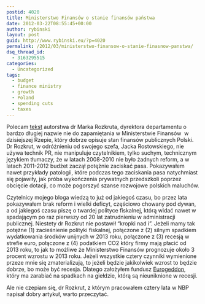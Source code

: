```yaml
---
postid: 4020
title: Ministerstwo Finansów o stanie finansów państwa
date: 2012-03-22T08:55:45+00:00
author: rybinski
layout: post
guid: http://www.rybinski.eu/?p=4020
permalink: /2012/03/ministerstwo-finansow-o-stanie-finasnow-panstwa/
dsq_thread_id:
  - 3163295515
categories:
  - Uncategorized
tags:
  - budget
  - finance ministry
  - growth
  - Poland
  - spending cuts
  - taxes
---
```

Polecam [tekst](http://www.ekonomia24.pl/artykul/705506,842035-Ocena-polityki-gospodarczej-rzadu.html) autorstwa dr Marka Rozkruta, dyrektora departamentu o bardzo długiej nazwie nie do zapamiętania w Ministerstwie Finansów  w dzisiejszej Rzepie, który dobrze opisuje stan finansów publicznych Polski. Dr Rozkrut, w odróżnieniu od swojego szefa, Jacka Rostowskiego, nie używa technik PR, nie manipuluje czytelnikiem, tylko suchym, technicznym językiem tłumaczy, że w latach 2008-2010 nie było żadnych reform, a w latach 2011-2012 budżet zaczął potężnie zaciskać pasa. Pokazywałem nawet przykłady patologii, które podczas tego zaciskania pasa natychmiast się pojawiły, jak próba wykończenia prywatnych przedszkoli poprzez obcięcie dotacji, co może pogorszyć szanse rozwojowe polskich maluchów.

Czytelnicy mojego bloga wiedzą to już od jakiegoś czasu, bo przez lata pokazywałem brak reform i wielki deficyt, częściowo chowany pod dywan, a od jakiegoś czasu piszę o twardej polityce fiskalnej, którą widać nawet w spadającym po raz pierwszy od 20 lat zatrudnieniu w administracji publicznej. Niestety dr Rozkrut nie postawił “kropki nad i”. Jeżeli mamy tak potężne (1) zacieśnienie polityki fiskalnej, połączone z (2) silnym spadkiem wydatkowania środków unijnych w 2013 roku, połączone z (3) recesją w strefie euro, połączone z (4) podatkiem CO2 który firmy mają płacić od 2013 roku, to jak to możliwe że Ministerstwo Finansów prognozuje około 3 procent wzrostu w 2013 roku. Jeżeli wszystkie cztery czynniki wymienione przeze mnie się zmaterializują, to jeżeli będzie jakikolwiek wzrost to będzie dobrze, bo może być recesja. Dlatego założyłem fundusz [Eurogeddon](http://www.rybinski.eu/2012/02/eurogeddon-konferencja-prasowa/), który ma zarabiać na spadkach na giełdzie, którą są nieuniknione w recesji.

Ale nie czepiam się, dr Rozkrut, z którym pracowałem cztery lata w NBP napisał dobry artykuł, warto przeczytać.
